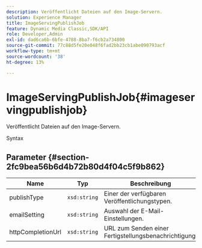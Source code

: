 ```yaml
---
description: Veröffentlicht Dateien auf den Image-Servern.
solution: Experience Manager
title: ImageServingPublishJob
feature: Dynamic Media Classic,SDK/API
role: Developer,Admin
exl-id: dad6ca6b-6bfe-4788-8ba7-f6cb2a734800
source-git-commit: 77c88d5fe20e048f6fad2bb23cb1abe090793acf
workflow-type: tm+mt
source-wordcount: '38'
ht-degree: 13%

---
```


# ImageServingPublishJob{#imageservingpublishjob}

Veröffentlicht Dateien auf den Image-Servern.

Syntax

## Parameter {#section-2fc9bea56b6d4b72b80d4f04c5f9b862}

| Name | Typ | Beschreibung |
|---|---|---|
| publishType | `xsd:string` | Einer der verfügbaren Veröffentlichungstypen. |
| emailSetting | `xsd:string` | Auswahl der E-Mail-Einstellungen. |
| httpCompletionUrl | `xsd:string` | URL zum Senden einer Fertigstellungsbenachrichtigung. |
